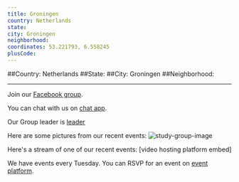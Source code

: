 ```yaml
---
title: Groningen
country: Netherlands
state: 
city: Groningen
neighborhood: 
coordinates: 53.221793, 6.558245
plusCode:
---
```


##Country: Netherlands
##State: 
##City: Groningen
##Neighborhood: 
*****
Join our [Facebook group](https://www.facebook.com/groups/free.code.camp.groningen).

You can chat with us on [chat app]().

Our Group leader is [leader]()

Here are some pictures from our recent events:
![study-group-image]()

Here's a stream of one of our recent events:
[video hosting platform embed]

We have events every Tuesday. You can RSVP for an event on [event platform]().
